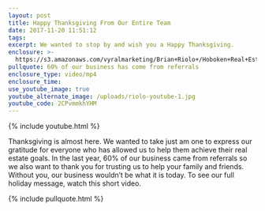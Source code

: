 ```yaml
---
layout: post
title: Happy Thanksgiving From Our Entire Team
date: 2017-11-20 11:51:12
tags:
excerpt: We wanted to stop by and wish you a Happy Thanksgiving.
enclosure: >-
  https://s3.amazonaws.com/vyralmarketing/Brian+Riolo+/Hoboken+Real+Estate-+Happy+Thanksgiving+From+Our+Entire+Team.mp4
pullquote: 60% of our business has come from referrals
enclosure_type: video/mp4
enclosure_time:
use_youtube_image: true
youtube_alternate_image: /uploads/riolo-youtube-1.jpg
youtube_code: 2CPvmmkhYHM
---
```



{% include youtube.html %}

Thanksgiving is almost here. We wanted to take just am one to express our gratitude for everyone who has allowed us to help them achieve their real estate goals. In the last year, 60% of our business came from referrals so we also want to thank you for trusting us to help your family and friends. Without you, our business wouldn’t be what it is today. To see our full holiday message, watch this short video.

{% include pullquote.html %}